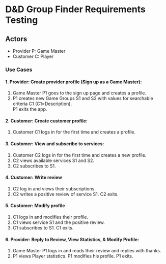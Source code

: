 # D&D Group Finder Requirements Testing
## Actors
- Provider P: Game Master
- Customer C: Player

### Use Cases
#### 1. Provider: Create provider profile (Sign up as a Game Master):
1. Game Master P1 goes to the sign up page and creates a profile.
2. P1 creates new Game Groups S1 and S2 with values for searchable criteria C1 (C1=Description).  
P1 exits the app.

#### 2. Customer: Create customer profile:
1. Customer C1 logs in for the first time and creates a profile.

#### 3. Customer:  View and subscribe to services:
1. Customer C2 logs in for the first time and creates a new profile.
2. C2 views available services S1 and S2.
3. C2 subscribes to S1.

#### 4. Customer: Write review
1. C2 log in and views their subscriptions.
2. C2 writes a positive review of service S1. C2 exits.

#### 5. Customer: Modify profile
1. C1 logs in and modifies their profile.
2. C1 views service S1 and the positive review.
3. C1 subscribes to S1. C1 exits.

#### 6. Provider:  Reply to Review, View Statistics, & Modify Profile:
1. Game Master P1 logs in and reads their review and replies with thanks. 
2. P1 views Player statistics.  P1 modifies his profile. P1 exits.